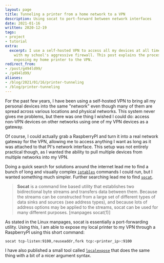 ```yaml
---
layout: page
title: Tunneling a printer from a home network to a VPN
description: Using socat to port-forward between network interfaces
date: 2021-01-16
written: 2020-12-19
tags:
- project
- tutorial
extra:
  excerpt: I use a self-hosted VPN to access all my devices at all times, and to deal
    with my school's aggressive firewall. This post explains the process I use for
    exposing my home printer to the VPN.
redirect_from:
- /post/g494ld99/
- /g494ld99/
aliases:
- /blog/2021/01/16/printer-tunneling
- /blog/printer-tunneling
---
```


For the past few years, I have been using a self-hosted VPN to bring all my personal devices into the same "network" even though many of them are spread across various locations and physical networks. This system never gives me problems, but there was one thing I wished I could do: access non-VPN devices on other networks using one of my VPN devices as a gateway.

Of course, I could actually grab a RaspberryPI and turn it into a real network gateway for the VPN, allowing me to access anything I want as long as it was attached to that PI's network interface. This setup was not entirely practical though, as I wanted the ability to pull multiple devices from multiple networks into my VPN.

Doing a quick search for solutions around the internet lead me to find a bunch of long and visually complex [`iptables`](https://linux.die.net/man/8/iptables) commands I could run, but I wanted something much simpler. Further searching lead me to find [`socat`](https://linux.die.net/man/1/socat).

 > **Socat** is a command line based utility that establishes two bidirectional byte streams and transfers data between them. Because the streams can be constructed from a large set of different types of data sinks and sources (see address types), and because lots of address options may be applied to the streams, socat can be used for many different purposes. [manpages socat(1)]

As stated in the Linux manpages, socat is essentially a port-forwarding utility. Using this, I am able to expose my local printer to my VPN through a RaspberryPI using this short command:

```sh
socat tcp-listen:9100,reuseaddr,fork tcp:<printer_ip>:9100
```

I have also published a small tool called [`localexpose`](https://github.com/Ewpratten/localexpose) that does the same thing with a bit of a nicer argument syntax.
